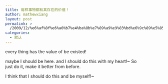 ```yaml
---
title: 每样事物都有其存在的价值！
author: mathewxiang
layout: post
permalink: >
  /2009/12/%e6%af%8f%e6%a0%b7%e4%ba%8b%e7%89%a9%e9%83%bd%e6%9c%89%e5%85%b6%e5%ad%98%e5%9c%a8%e7%9a%84%e4%bb%b7%e5%80%bc%ef%bc%81/
categories:
  - 默认
---
```

every thing has the value of be existed!

maybe I should be here. and I should do this with my heart!~ So  
just do it, make it better from before.

I think that I should do this and be myself!~